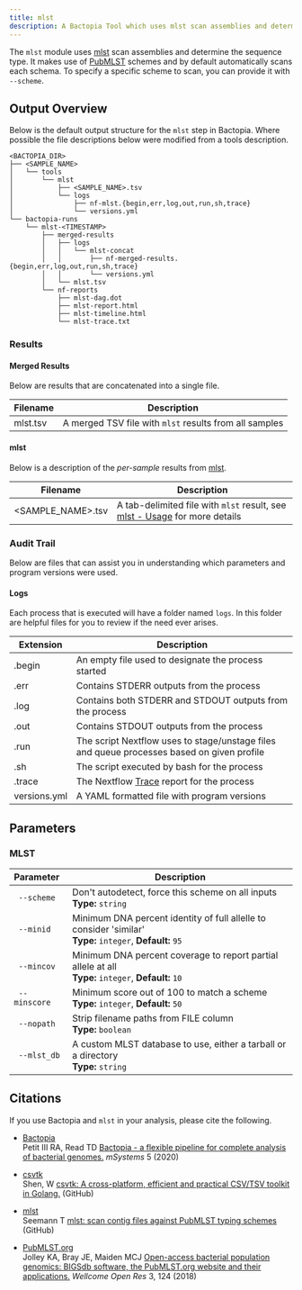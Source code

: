 ```yaml
---
title: mlst
description: A Bactopia Tool which uses mlst scan assemblies and determine the sequence type based on PubMLST schemas.
---
```


The `mlst` module uses [mlst](https://github.com/tseemann/mlst) scan assemblies and determine the sequence type.
It makes use of [PubMLST](https://pubmlst.org/) schemes and by default automatically scans each schema. To specify
a specific scheme to scan, you can provide it with `--scheme`.


## Output Overview

Below is the default output structure for the `mlst` step in Bactopia. Where
possible the file descriptions below were modified from a tools description.

```{bash}
<BACTOPIA_DIR>
├── <SAMPLE_NAME>
│   └── tools
│       └── mlst
│           ├── <SAMPLE_NAME>.tsv
│           └── logs
│               ├── nf-mlst.{begin,err,log,out,run,sh,trace}
│               └── versions.yml
└── bactopia-runs
    └── mlst-<TIMESTAMP>
        ├── merged-results
        │   ├── logs
        │   │   └── mlst-concat
        │   │       ├── nf-merged-results.{begin,err,log,out,run,sh,trace}
        │   │       └── versions.yml
        │   └── mlst.tsv
        └── nf-reports
            ├── mlst-dag.dot
            ├── mlst-report.html
            ├── mlst-timeline.html
            └── mlst-trace.txt

```



### Results

#### Merged Results

Below are results that are concatenated into a single file.


| Filename                      | Description |
|-------------------------------|-------------|
| mlst.tsv | A merged TSV file with `mlst` results from all samples |






#### mlst

Below is a description of the _per-sample_ results from [mlst](https://github.com/tseemann/mlst).


| Filename                      | Description |
|-------------------------------|-------------|
| &lt;SAMPLE_NAME&gt;.tsv | A tab-delimited file with `mlst` result, see [mlst - Usage](https://github.com/tseemann/mlst#usage) for more details |








### Audit Trail

Below are files that can assist you in understanding which parameters and program versions
were used.

#### Logs 

Each process that is executed will have a folder named `logs`. In this folder are helpful
files for you to review if the need ever arises.

| Extension    | Description |
|--------------|-------------|
| .begin       | An empty file used to designate the process started |
| .err         | Contains STDERR outputs from the process |
| .log         | Contains both STDERR and STDOUT outputs from the process |
| .out         | Contains STDOUT outputs from the process |
| .run         | The script Nextflow uses to stage/unstage files and queue processes based on given profile |
| .sh          | The script executed by bash for the process  |
| .trace       | The Nextflow [Trace](https://www.nextflow.io/docs/latest/tracing.html#trace-report) report for the process |
| versions.yml | A YAML formatted file with program versions |

## Parameters


### <i class="fa-xl fas fa-exclamation-circle"></i> MLST 


| Parameter | Description |
|:---|---|
| <i class="fa-lg fas fa-expand-arrows-alt"></i>` --scheme` | Don't autodetect, force this scheme on all inputs <br/>**Type:** `string` |
| <i class="fa-lg fas fa-expand-arrows-alt"></i>` --minid` | Minimum DNA percent identity of full allelle to consider 'similar' <br/>**Type:** `integer`, **Default:** `95` |
| <i class="fa-lg fas fa-expand-arrows-alt"></i>` --mincov` | Minimum DNA percent coverage to report partial allele at all <br/>**Type:** `integer`, **Default:** `10` |
| <i class="fa-lg fas fa-expand-arrows-alt"></i>` --minscore` | Minimum score out of 100 to match a scheme <br/>**Type:** `integer`, **Default:** `50` |
| <i class="fa-lg fas fa-expand-arrows-alt"></i>` --nopath` | Strip filename paths from FILE column <br/>**Type:** `boolean` |
| <i class="fa-lg fas fa-expand-arrows-alt"></i>` --mlst_db` | A custom MLST database to use, either a tarball or a directory <br/>**Type:** `string` |

## Citations
If you use Bactopia and `mlst` in your analysis, please cite the following.

- [Bactopia](https://bactopia.github.io/)  
    Petit III RA, Read TD [Bactopia - a flexible pipeline for complete analysis of bacterial genomes.](https://doi.org/10.1128/mSystems.00190-20) _mSystems_ 5 (2020)
  

- [csvtk](https://bioinf.shenwei.me/csvtk/)  
    Shen, W [csvtk: A cross-platform, efficient and practical CSV/TSV toolkit in Golang.](https://github.com/shenwei356/csvtk/) (GitHub)
  
- [mlst](https://github.com/tseemann/mlst)  
    Seemann T [mlst: scan contig files against PubMLST typing schemes](https://github.com/tseemann/mlst) (GitHub)
  
- [PubMLST.org](https://pubmlst.org/)  
    Jolley KA, Bray JE, Maiden MCJ [Open-access bacterial population genomics: BIGSdb software, the PubMLST.org website and their applications.](http://dx.doi.org/10.12688/wellcomeopenres.14826.1) _Wellcome Open Res_ 3, 124 (2018)
  
